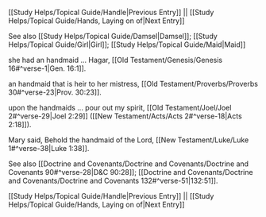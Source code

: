 [[Study Helps/Topical Guide/Handle|Previous Entry]]  ||  [[Study Helps/Topical Guide/Hands, Laying on of|Next Entry]]

 See also [[Study Helps/Topical Guide/Damsel|Damsel]]; [[Study Helps/Topical Guide/Girl|Girl]]; [[Study Helps/Topical Guide/Maid|Maid]]

 she had an handmaid ... Hagar, [[Old Testament/Genesis/Genesis 16#^verse-1|Gen. 16:1]].

 an handmaid that is heir to her mistress, [[Old Testament/Proverbs/Proverbs 30#^verse-23|Prov. 30:23]].

 upon the handmaids ... pour out my spirit, [[Old Testament/Joel/Joel 2#^verse-29|Joel 2:29]] ([[New Testament/Acts/Acts 2#^verse-18|Acts 2:18]]).

 Mary said, Behold the handmaid of the Lord, [[New Testament/Luke/Luke 1#^verse-38|Luke 1:38]].

 See also [[Doctrine and Covenants/Doctrine and Covenants/Doctrine and Covenants 90#^verse-28|D&C 90:28]]; [[Doctrine and Covenants/Doctrine and Covenants/Doctrine and Covenants 132#^verse-51|132:51]].

[[Study Helps/Topical Guide/Handle|Previous Entry]]  ||  [[Study Helps/Topical Guide/Hands, Laying on of|Next Entry]]